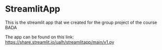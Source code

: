 # StreamlitApp

This is the streamlit app that we created for the group project of the course BADA

The app can be found on this link: https://share.streamlit.io/ualh/streamlitapp/main/v1.py
